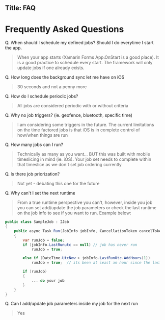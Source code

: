 Title: FAQ
---
# Frequently Asked Questions

Q. When should I schedule my defined jobs?  Should I do everytime I start the app.

> When your app starts (Xamarin Forms App.OnStart is a good place).  It is a good practice to schedule every start.  The framework will only update jobs if one already exists.

Q. How long does the background sync let me have on iOS

> 30 seconds and not a penny more

Q. How do I schedule periodic jobs?

> All jobs are considered periodic with or without criteria

Q. Why no job triggers? (ie. geofence, bluetooth, specific time)

> I am considering some triggers in the future. The current limitations on the time factored jobs is that iOS is in complete control of how/when things are run

Q. How many jobs can I run?

> Technically as many as you want... BUT this was built with mobile timeslicing in mind (ie. iOS).  Your job set needs to complete within that timeslice as we don't set job ordering currently

Q. Is there job priorization?

> Not yet - debating this one for the future


Q. Why can't I set the next runtime

> From a true runtime perspective you can't, however, inside you job you can set add/update the job parameters or check the last runtime on the job info to see if you want to run.  Example below:

```csharp
public class SampleJob : IJob
{
    public async Task Run(JobInfo jobInfo, CancellationToken cancelToken)
    {
        var runJob = false;
        if (jobInfo.LastRunutc == null) // job has never run
            runJob = true;

        else if (DateTime.UtcNow > jobInfo.LastRunUtc.AddHours(1))
            runJob = true;  // its been at least an hour since the last run

        if (runJob)
        {
            ... do your job
        }
    }
}
```

Q. Can I add/update job parameters inside my job for the next run

> Yes